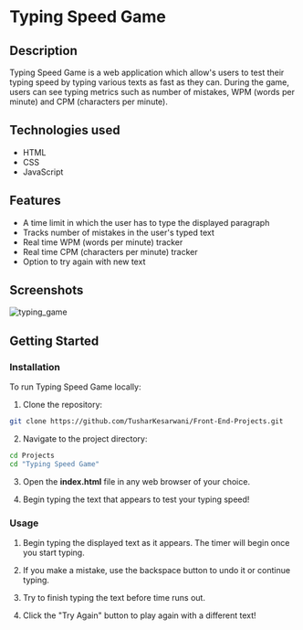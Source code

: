 # Typing Speed Game

## Description
Typing Speed Game is a web application which allow's users to test their typing speed by typing various texts as fast as they can. During the game, users can see typing metrics such as number of mistakes, WPM (words per minute) and CPM (characters per minute).

## Technologies used

- HTML
- CSS
- JavaScript

## Features

- A time limit in which the user has to type the displayed paragraph
- Tracks number of mistakes in the user's typed text
- Real time WPM (words per minute) tracker
- Real time CPM (characters per minute) tracker
- Option to try again with new text

## Screenshots

![typing_game](https://user-images.githubusercontent.com/101787864/212467342-fa593ef0-b25e-4554-9258-949c64ad4c8d.jpg)

## Getting Started

### Installation

To run Typing Speed Game locally:

1. Clone the repository:

 ```bash
 git clone https://github.com/TusharKesarwani/Front-End-Projects.git
 ```

 2. Navigate to the project directory:

 ```bash
 cd Projects
 cd "Typing Speed Game"
 ```

 3. Open the **index.html** file in any web browser of your choice. 

 4. Begin typing the text that appears to test your typing speed!

 ### Usage

 1. Begin typing the displayed text as it appears. The timer will begin once you start typing.

 2. If you make a mistake, use the backspace button to undo it or continue typing.

 3. Try to finish typing the text before time runs out.

 4. Click the "Try Again" button to play again with a different text!

